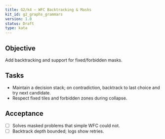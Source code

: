 ```yaml
---
title: G2/k4 — WFC Backtracking & Masks
kit_id: g2_graphs_grammars
version: 1.0
status: Draft
type: kata
---
```

## Objective
Add backtracking and support for fixed/forbidden masks.
## Tasks
- Maintain a decision stack; on contradiction, backtrack to last choice and try next candidate.  
- Respect fixed tiles and forbidden zones during collapse.
## Acceptance
- [ ] Solves masked problems that simple WFC could not.  
- [ ] Backtrack depth bounded; logs show retries.
